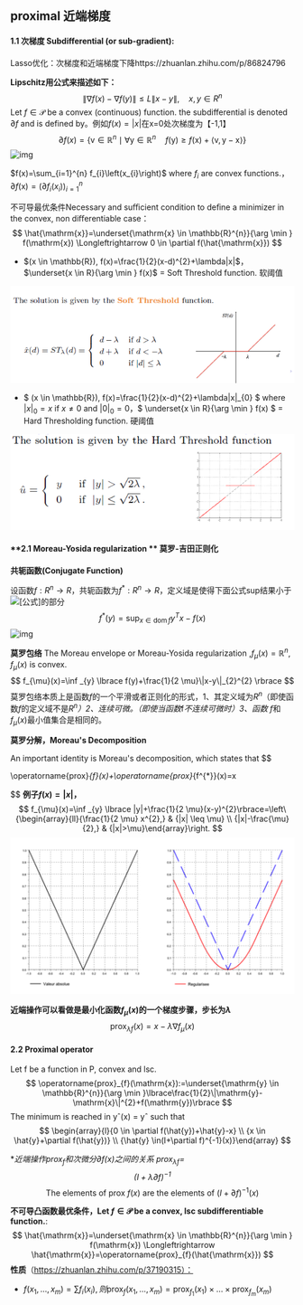 ## proximal 近端梯度

#### **1.1 次梯度 Subdifferential (or sub-gradient):**

Lasso优化：次梯度和近端梯度下降https://zhuanlan.zhihu.com/p/86824796

**Lipschitz用公式来描述如下：**
$$
\|\nabla f(x)-\nabla f(y)\| \leq L\|x-y\|, \quad x, y \in R^{n}
$$
Let $f \in \mathcal{P}$ be a convex (continuous) function. the subdifferential is denoted $\partial f$ and is defined by。例如$f(x)=|x|$在x=0处次梯度为【-1,1】
$$
\partial f(x)=  \lbrace \mathrm{v} \in \mathbb{R}^{n} \mid \forall \mathrm{y} \in \mathbb{R}^{n} \quad f(\mathrm{y}) \geq f(\mathrm{x})+\langle\mathrm{v}, \mathrm{y}-\mathrm{x}\rangle \rbrace
$$
![img](https://pic3.zhimg.com/80/v2-e4e4bf7852a297809a54224ae1228dba_hd.jpg)

$f(x)=\sum_{i=1}^{n} f_{i}\left(x_{i}\right)$ where $f_{i}$ are convex functions.，$\partial f(\mathrm{x})=\left(\partial f_{i}\left(x_{i}\right)\right)_{i=1}^{n}$

不可导最优条件Necessary and suﬃcient condition to deﬁne a minimizer in the convex, non diﬀerentiable case：
$$
\hat{\mathrm{x}}=\underset{\mathrm{x} \in \mathbb{R}^{n}}{\arg \min } f(\mathrm{x}) \Longleftrightarrow 0 \in \partial f(\hat{\mathrm{x}})
$$

* $(x \in \mathbb{R}), f(x)=\frac{1}{2}(x-d)^{2}+\lambda|x|$，$\underset{x \in R}{\arg \min } f(x)$ = Soft Threshold function. 软阈值

![image-20191216150551279](https://raw.githubusercontent.com/xzyun2011/study-notes/main/img/20201028215843.png)

* $ (x \in \mathbb{R}), f(x)=\frac{1}{2}(x-d)^{2}+\lambda|x|_{0} $ where $|x|_{0}=x$ if $x \neq 0$ and $|0|_{0}=0$，$ \underset{x \in R}{\arg \min } f(x) $ = Hard Thresholding function. 硬阈值

![image-20191216150751538](https://raw.githubusercontent.com/xzyun2011/study-notes/main/img/20201028215850.png)

#### **2.1 Moreau-Yosida regularization ** 莫罗-吉田正则化

**共轭函数(Conjugate Function)**

设函数$f: R^{n} \rightarrow R$，共轭函数为$f^{*}: R^{n} \rightarrow R$，定义域是使得下面公式sup结果小于 ![[公式]](https://www.zhihu.com/equation?tex=%5Cinfty)的部分
$$
f^{*}(y)=\sup _{x \in \operatorname{dom} f} y^{T} x-f(x)
$$
![img](https://pic1.zhimg.com/80/v2-a4e97ca16f2449cddf9cd6ae3aefb324_hd.jpg)

**莫罗包络** The Moreau envelope or Moreau-Yosida regularization ,$f_{\mu}(x)=\mathbb{R}^{n},$  $f_{\mu}(x)$ is convex.
$$
f_{\mu}(x)=\inf _{y}  \lbrace f(y)+\frac{1}{2 \mu}\|x-y\|_{2}^{2} \rbrace
$$
莫罗包络本质上是函数*f*的一个平滑或者正则化的形式，1、其定义域为$R^{n}$（即使函数*f*的定义域不是$R^{n}$*）2、连续可微。（即使当函数*f*不连续可微时）3、函数* $f$和$f_{\mu}(x)$最小值集合是相同的。

**莫罗分解，Moreau's Decomposition**

An important identity is Moreau's decomposition, which states that
$$

\operatorname{prox}_{f}(x)+\operatorname{prox}_{f^{*}}(x)=x

$$
**例子$f(x)=|x|$，**
$$
f_{\mu}(x)=\inf _{y} \lbrace |y|+\frac{1}{2 \mu}(x-y)^{2}\rbrace=\left\{\begin{array}{ll}{\frac{1}{2 \mu} x^{2},} & {|x| \leq \mu} \\ {|x|-\frac{\mu}{2},} & {|x|>\mu}\end{array}\right.
$$
![image-20191216164351063](https://raw.githubusercontent.com/xzyun2011/study-notes/main/img/20201028215944.png)

**近端操作可以看做是最小化函数$f_{\mu}(x)$的一个梯度步骤，步长为*λ***
$$
\operatorname{prox}_{\lambda f}(x)=x-\lambda \nabla f_{\mu}(x)
$$

#### **2.2 Proximal operator**

Let f be a function in P, convex and lsc.
$$
\operatorname{prox}_{f}(\mathrm{x}):=\underset{\mathrm{y} \in \mathbb{R}^{n}}{\arg \min }\lbrace\frac{1}{2}\|\mathrm{y}-\mathrm{x}\|^{2}+f(\mathrm{y})\rbrace
$$
The minimum is reached in yˆ(x) = yˆ such that 
$$
\begin{array}{l}{0 \in \partial f(\hat{y})+\hat{y}-x} \\ {x \in \hat{y}+\partial f(\hat{y})} \\ {\hat{y} \in(I+\partial f)^{-1}(x)}\end{array}
$$

**近端操作$\operatorname{prox}_{f}$*和次微分$\partial f(x)$之间的关系 $\operatorname{prox}_{\lambda f}=$$$
(I+\lambda \partial f)^{-1}
$$**
$$
\text { The elements of prox } f(x) \text { are the elements of }(I+\partial f)^{-1}(x)
$$

**不可导凸函数最优条件，Let $f \in \mathcal{P}$ be a convex, lsc subdifferentiable function.**:
$$
\hat{\mathrm{x}}=\underset{\mathrm{x} \in \mathbb{R}^{n}}{\arg \min } f(\mathrm{x}) \Longleftrightarrow \hat{\mathrm{x}}=\operatorname{prox}_{f}(\hat{\mathrm{x}})
$$
**性质**（https://zhuanlan.zhihu.com/p/37190315）：

* $f\left(x_{1}, \ldots, x_{m}\right)=\sum f_{i}\left(x_{i}\right),则 \operatorname{prox}_{f}\left(x_{1}, \ldots, x_{m}\right)=\operatorname{prox}_{f_{1}}\left(x_{1}\right) \times \ldots \times \operatorname{prox}_{f_{m}}\left(x_{m}\right)$